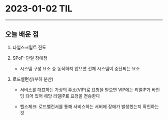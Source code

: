 # 2023-01-02 TIL

---

## 오늘 배운 점

1. 타입스크립트 진도

2. SPoF: 단일 장애점
    - 시스템 구성 요소 중 동작하지 않으면 전체 시스템이 중단되는 요소

3. 로드벨런싱(부하 분산)
    - 서비스를 대표하는 가상의 주소(VIP)로 요청을 받으면 VIP에는 리얼IP가 바인딩 되어 있어 해당 리얼IP로 요청을 전송한다

    - 헬스체크: 로드밸런서를 통해 서비스하는 서버에 장애가 발생했는지 확인하는 것